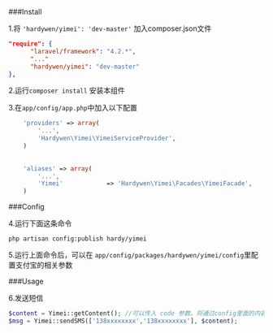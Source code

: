 
###Install

1.将 ```'hardywen/yimei': 'dev-master'``` 加入composer.json文件

```json
"require": {
	  "laravel/framework": "4.2.*",
	  "..."
	  "hardywen/yimei": "dev-master"
},

```

2.运行```composer install``` 安装本组件

3.在```app/config/app.php```中加入以下配置

```php
	'providers' => array(
	    '...',
	    'Hardywen\Yimei\YimeiServiceProvider',
	)
	
	
	'aliases' => array(
	    '...',
	    'Yimei'            => 'Hardywen\Yimei\Facades\YimeiFacade',
	)
```


###Config

4.运行下面这条命令

```php artisan config:publish hardy/yimei```

5.运行上面命令后，可以在 ```app/config/packages/hardywen/yimei/config```里配置支付宝的相关参数 


###Usage

6.发送短信
```php
$content = Yimei::getContent(); //可以传入 code 参数。将通过config里面的内容模板渲染出来。不传code参数则会自动生成6位随机数字
$msg = Yimei::sendSMS(['138xxxxxxxx','138xxxxxxxx'], $content);
```
